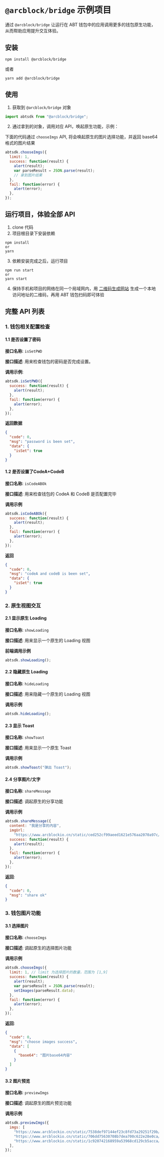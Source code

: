 # `@arcblock/bridge` 示例项目

通过 `@arcblock/bridge` 让运行在 ABT 钱包中的应用调用更多的钱包原生功能，从而帮助应用提升交互体验。

## 安装

`npm install @arcblock/bridge`

或者

`yarn add @arcblock/bridge`

## 使用

1. 获取到 `@arcblock/bridge` 对象

```js
import abtsdk from "@arcblock/bridge";
```

2. 通过拿到的对象，调用对应 API，唤起原生功能，示例：

下面的代码通过 `chooseImgs` API, 将会唤起原生的图片选择功能，并返回 base64 格式的图片结果

```js
abtsdk.chooseImgs({
  limit: 1,
  success: function(result) {
    alert(result);
    var parseResult = JSON.parse(result);
    // 拿到图片结果
  },
  fail: function(error) {
    alert(error);
  },
});
```

## 运行项目，体验全部 API

1. clone 代码
2. 项目根目录下安装依赖

  ```
  npm install
  or
  yarn
  ```
3. 依赖安装完成之后，运行项目

  ```
  npm run start
  or
  yarn start
  ```
4. 保持手机和项目的网络在同一个局域网内，用 [二维码生成网站](https://cli.im/) 生成一个本地访问地址的二维码，再用 ABT 钱包扫码即可体验

## 完整 API 列表

### 1. 钱包相关配置检查

#### 1.1 是否设置了密码

**接口名称**: `isSetPWD`

**接口描述**: 用来检查钱包的密码是否完成设置。

**调用示例**:

```js
abtsdk.isSetPWD({
  success: function(result) {
    alert(result);
  },
  fail: function(error) {
    alert(error);
  },
});
```

**返回数据**

```json
{
  "code": 0,
  "msg": "password is been set",
  "data": {
    "isSet": true
  }
}
```

#### 1.2 是否设置了CodeA+CodeB

**接口名称**: `isCodeABOk`

**接口描述**: 用来检查钱包的 CodeA 和 CodeB 是否配置完毕

**调用示例**

```js
abtsdk.isCodeABOk({
  success: function(result) {
    alert(result);
  },
  fail: function(error) {
    alert(error);
  },
});
```

**返回**

```json
{
  "code": 0,
  "msg": "codeA and codeB is been set",
  "data": {
    "isSet": true
  }
}
```

### 2. 原生视图交互

#### 2.1 显示原生 Loading

**接口名称**: `showLoading`

**接口描述**: 用来显示一个原生的 Loading 视图

**前端调用示例**

```js
abtsdk.showLoading();
```

#### 2.2 隐藏原生 Loading

**接口名称**: `hideLoading`

**接口描述**: 用来隐藏一个原生的 Loading 视图

**调用示例**

```js
abtsdk.hideLoading();
```

#### 2.3 显示 Toast

**接口名称**: `showToast`

**接口描述**: 用来显示一个原生 Toast

**调用示例**

```js
abtsdk.showToast("弹出 Toast");
```

#### 2.4 分享图片/文字

**接口名称**: `shareMessage`

**接口描述**: 调起原生的分享功能

**调用示例**

```js
abtsdk.shareMessage({
  content: "我是分享的内容",
  imgUrl:
    "https://www.arcblockio.cn/static/ced252cf99aeed1621e576aa2070a97c/533d0/cover.jpg",
  success: function(result) {
    alert(result);
  },
  fail: function(error) {
    alert(error);
  },
});
```

**返回**:

```json
{
  "code": 0,
  "msg": "share ok"
}
```

### 3. 钱包图片功能

#### 3.1 选择图片

**接口名称**: `chooseImgs`

**接口描述**: 调起原生的选择图片功能

**调用示例**

```js
abtsdk.chooseImgs({
  limit: 1, // limit 为选择图片的数量，范围为 [1,9]
  success: function(result) {
    alert(result);
    var parseResult = JSON.parse(result);
    setImages(parseResult.data);
  },
  fail: function(error) {
    alert(error);
  },
});
```

**返回**:

```json
{
  "code": 0,
  "msg": "choose images success",
  "data": [
    {
      "base64": "图片base64内容"
    }
  ]
}
```

#### 3.2 图片预览

**接口名称**: `previewImgs`

**接口描述**: 调起原生的图片预览功能

**调用示例**

```js
abtsdk.previewImgs({
  imgs: [
    "https://www.arcblockio.cn/static/7538def97144ef23c8fd73a29251f29b/38a09/wallet-hero.jpg",
    "https://www.arcblockio.cn/static/706dd75630708b7dea700c622e28e0ca/38a09/cover.jpg",
    "https://www.arcblockio.cn/static/1c920742168959a53968cd129cb5acca/38a09/cover2.jpg",
  ],
});
```
